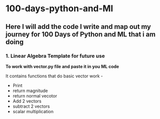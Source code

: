 # 100-days-python-and-Ml

## Here I will add the code I write and map out my journey for 100 Days of Python and ML that i am doing

### 1. Linear Algebra Template for future use

**To work with vector.py file and paste it in you ML code**

It contains functions that do basic vector work -
  - Print 
  - return magnitude 
  - return normal vecotor 
  - Add 2 vectors 
  - subtract 2 vectors 
  - scalar multiplication

